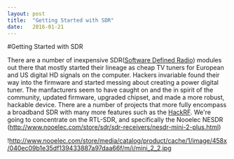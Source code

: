 ```yaml
---
layout: post
title:  "Getting Started with SDR"
date:   2016-01-21
---
```

#Getting Started with SDR

There are a number of inexpensive SDR([Software Defined Radio](https://en.wikipedia.org/wiki/Software-defined_radio)) modules out there that mostly started their lineage as cheap TV tuners for European and US digital HD signals on the computer. Hackers invariable found their way into the firmware and started messing about creating a power digital tuner. The manfacturers seem to have caught on and the in spirit of the community, updated firmware, upgraded chipset, and made a more robust, hackable device.
There are a number of projects that more fully encompass a broadband SDR with many more features such as the [HackRF](https://greatscottgadgets.com).
We're going to concentrate on the RTL-SDR, and specifically the Nooelec NESDR
(http://www.nooelec.com/store/sdr/sdr-receivers/nesdr-mini-2-plus.html)

!http://www.nooelec.com/store/media/catalog/product/cache/1/image/458x/040ec09b1e35df139433887a97daa66f/m/i/mini_2_2.jpg




